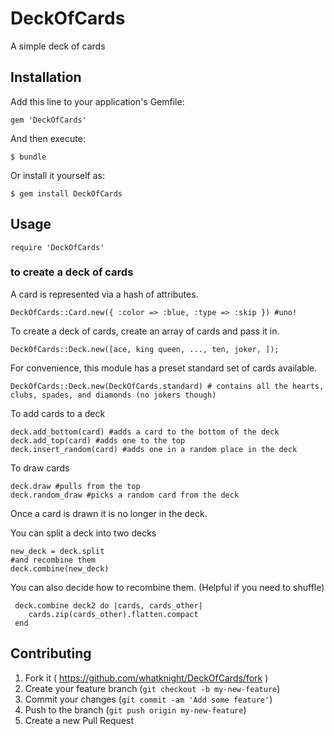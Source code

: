 # DeckOfCards

A simple deck of cards

## Installation

Add this line to your application's Gemfile:

    gem 'DeckOfCards'

And then execute:

    $ bundle

Or install it yourself as:

    $ gem install DeckOfCards

## Usage

    require 'DeckOfCards'

### to create a deck of cards

A card is represented via a hash of attributes.

    DeckOfCards::Card.new({ :color => :blue, :type => :skip }) #uno!

To create a deck of cards, create an array of cards and pass it in.

    DeckOfCards::Deck.new([ace, king queen, ..., ten, joker, ]);

For convenience, this module has a preset standard set of cards available.

    DeckOfCards::Deck.new(DeckOfCards.standard) # contains all the hearts, clubs, spades, and diamonds (no jokers though)

To add cards to a deck

    deck.add_bottom(card) #adds a card to the bottom of the deck
    deck.add_top(card) #adds one to the top
    deck.insert_random(card) #adds one in a random place in the deck

To draw cards

    deck.draw #pulls from the top
    deck.random_draw #picks a random card from the deck

Once a card is drawn it is no longer in the deck.


You can split a deck into two decks

    new_deck = deck.split
    #and recombine them
    deck.combine(new_deck)

You can also decide how to recombine them. (Helpful if you need to shuffle)

     deck.combine deck2 do |cards, cards_other|
        cards.zip(cards_other).flatten.compact
     end


## Contributing

1. Fork it ( https://github.com/whatknight/DeckOfCards/fork )
2. Create your feature branch (`git checkout -b my-new-feature`)
3. Commit your changes (`git commit -am 'Add some feature'`)
4. Push to the branch (`git push origin my-new-feature`)
5. Create a new Pull Request
